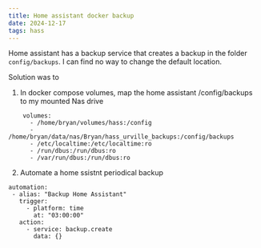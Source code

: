 ```yaml
---
title: Home assistant docker backup
date: 2024-12-17
tags: hass
---
```


Home assistant has a backup service that creates a backup in the folder ```config/backups```. I can find no way to change the default location.

Solution was to
1) In docker compose volumes, map the home assistant /config/backups to my mounted Nas drive
```
    volumes:
      - /home/bryan/volumes/hass:/config
      - /home/bryan/data/nas/Bryan/hass_urville_backups:/config/backups
      - /etc/localtime:/etc/localtime:ro
      - /run/dbus:/run/dbus:ro
      - /var/run/dbus:/run/dbus:ro
 ```
 
 2) Automate a home ssistnt periodical backup
 ```
 automation:
  - alias: "Backup Home Assistant"
    trigger:
      - platform: time
        at: "03:00:00"
    action:
      - service: backup.create
        data: {}
  ```